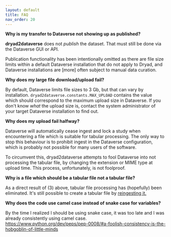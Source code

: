 ```yaml
---
layout: default
title: FAQ
nav_order: 20
---
```


**Why is my transfer to Dataverse not showing up as published?**

**dryad2dataverse** does not _publish_ the dataset. That must still be done via the Dataverse GUI or API. 

Publication functionality has been intentionally omitted as there are file size limits within a default Dataverse installation that do not apply to Dryad, and Dataverse installations are [more] often subject to manual data curation.

**Why does my large file download/upload fail?**

By default, Dataverse limits file sizes to 3 Gb, but that can vary by installation. `dryad2dataverse.constants.MAX_UPLOAD` contains the value which should correspond to the maximum upload size in Dataverse. If you don't know *what* the upload size is, contact the system administrator of your target Dataverse installation to find out.

**Why does my upload fail halfway?**

Dataverse will automatically cease ingest and lock a study when encountering a file which is suitable for tabular processing. The only way to stop this behaviour is to prohibit ingest in the Dataverse configuration, which is probably not possible for many users of the software.

To circumvent this, dryad2dataverse attempts to fool Dataverse into not processing the tabular file, by changing the extension or MIME type at upload time. This process, unfortunately, is not foolproof.

**Why is a file which should be a tabular file not a tabular file?**

As a direct result of (3) above, tabular file processing has (hopefully) been eliminated. It's still possible to create a tabular file by [reingesting it.](https://guides.dataverse.org/en/latest/api/native-api.html#reingest-a-file "Reingest via API")

**Why does the code use camel case instead of snake case for variables?**

By the time I realized I should be using snake case, it was too late and I was already consistently using camel case. <https://www.python.org/dev/peps/pep-0008/#a-foolish-consistency-is-the-hobgoblin-of-little-minds>
